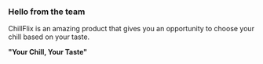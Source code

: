 ### Hello from the team

ChillFlix is an amazing product that gives you an opportunity to choose your chill based on your taste.

**"Your Chill, Your Taste"**


